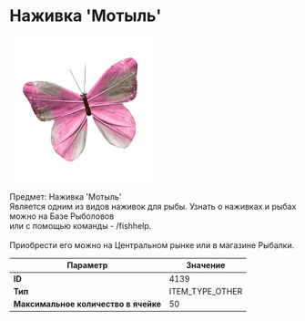 # Наживка 'Мотыль'

![Item Image](../img/4139.webp?raw=true)

Предмет: Наживка 'Мотыль'<br>Является одним из видов наживок для рыбы. Узнать о наживках и рыбах можно на Базе Рыболовов<br>или с помощью команды - /fishhelp.<br><br>Приобрести его можно на Центральном рынке или в магазине Рыбалки.


| Параметр | Значение |
|----------|----------|
| **ID** | 4139 |
| **Тип** | ITEM_TYPE_OTHER |
| **Максимальное количество в ячейке** | 50 |

